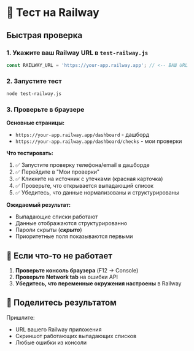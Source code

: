 # 🚀 Тест на Railway

## Быстрая проверка

### 1. Укажите ваш Railway URL в `test-railway.js`
```javascript
const RAILWAY_URL = 'https://your-app.railway.app'; // <-- ВАШ URL
```

### 2. Запустите тест
```bash
node test-railway.js
```

### 3. Проверьте в браузере

**Основные страницы:**
- `https://your-app.railway.app/dashboard` - дашборд
- `https://your-app.railway.app/dashboard/checks` - мои проверки

**Что тестировать:**
1. ✅ Запустите проверку телефона/email в дашборде
2. ✅ Перейдите в "Мои проверки" 
3. ✅ Кликните на источник с утечками (красная карточка)
4. ✅ Проверьте, что открывается выпадающий список
5. ✅ Убедитесь, что данные нормализованы и структурированы

**Ожидаемый результат:**
- Выпадающие списки работают
- Данные отображаются структурированно
- Пароли скрыты (***скрыто***)
- Приоритетные поля показываются первыми

## 🐛 Если что-то не работает

1. **Проверьте консоль браузера** (F12 → Console)
2. **Проверьте Network tab** на ошибки API
3. **Убедитесь, что переменные окружения настроены** в Railway

## 📱 Поделитесь результатом

Пришлите:
- URL вашего Railway приложения
- Скриншот работающих выпадающих списков
- Любые ошибки из консоли